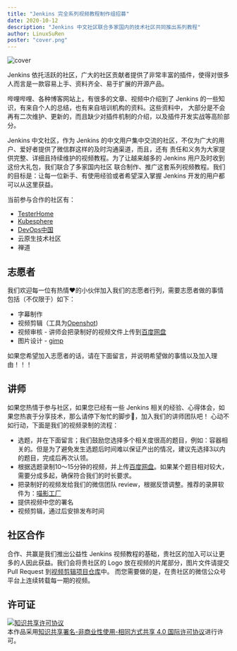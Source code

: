 ```yaml
---
title: "Jenkins 完全系列视频教程制作组招募"
date: 2020-10-12
description: "Jenkins 中文社区联合多家国内的技术社区共同推出系列教程"
author: LinuxSuRen
poster: "cover.png"
---
```


![cover](cover.png)

Jenkins 依托活跃的社区，广大的社区贡献者提供了非常丰富的插件，使得对很多人而言是一款容易上手、资料齐全、易于扩展的开源产品。

哔哩哔哩、各种博客网站上，有很多的文章、视频中介绍到了 Jenkins 的一些知识，有来自个人的总结，也有来自培训机构的资料。这些资料中，
大部分是不会再有二次维护、更新的，而且缺少对插件机制的介绍，以及插件开发实战等高阶部分。

Jenkins 中文社区，作为 Jenkins 的中文用户集中交流的社区，不仅为广大的用户、爱好者提供了微信群这样的及时沟通渠道，而且，还有
责任和义务为大家提供完整、详细且持续维护的视频教程。为了让越来越多的 Jenkins 用户及时收到这份大礼包，我们联合了多家国内社区
联合制作、推广这套系列视频教程。我们的目标是：让每一位新手、有使用经验或者希望深入掌握 Jenkins 开发的用户都可以从这里获益。

当前参与合作的社区有：

* [TesterHome](https://github.com/testerhome)
* [Kubesphere](https://github.com/kubesphere/)
* [DevOps中国](https://github.com/china-devopsdays)
* 云原生技术社区
* 禅道

## 志愿者
我们欢迎每一位有热情❤️的小伙伴加入我们的志愿者行列，需要志愿者做的事情包括（不仅限于）如下：
* 字幕制作
* 视频剪辑（工具为[Openshot](https://github.com/OpenShot/openshot-qt))
* 视频审核 - 讲师会把录制好的视频文件上传到[百度网盘](https://pan.baidu.com/)
* 图片设计 - [gimp](https://github.com/GNOME/gimp)

如果您希望加入志愿者的话，请在下面留言，并说明希望做的事情以及加入理由！！！

## 讲师
如果您热情于参与社区，如果您已经有一些 Jenkins 相关的经验、心得体会，如果您热衷于分享技术，那么请停下匆忙的脚步👣，加入我们的讲师团队吧！
心动不如行动，下面是我们的视频录制的流程：
* 选题，并在下面留言；我们鼓励您选择多个相关度很高的题目，例如：容器相关的。但是为了避免发生选题后时间难以保证产出的情况，建议先选择3以内的题目，完成后再次认领。
* 根据选题录制10～15分钟的视频，并上传[百度网盘](https://pan.baidu.com/)。如果某个题目相对较大，需要分成多起，确保符合我们的时长要求。
* 把录制好的视频发给我们的微信团队 review，根据反馈调整。推荐的录屏软件为：[喵影工厂](https://miao.wondershare.cn/filmora-video-editor-ad.html)
* 提供视频中您的署名
* 视频剪辑，通过后安排发布时间

## 社区合作
合作、共赢是我们推出公益性 Jenkins 视频教程的基础，贵社区的加入可以让更多的人因此获益。我们会将贵社区的 Logo 放在视频的片尾部分，图片文件请提交 Pull Request 到[视频剪辑项目仓库](https://github.com/jenkins-zh/jenkins-open-tutorial)中。
而您需要做的是，在贵社区的微信公众号平台上连续转载每一期的视频。

## 许可证
<a rel="license" href="http://creativecommons.org/licenses/by-nc-sa/4.0/"><img alt="知识共享许可协议" style="border-width:0" src="https://i.creativecommons.org/l/by-nc-sa/4.0/88x31.png" /></a><br />本作品采用<a rel="license" href="http://creativecommons.org/licenses/by-nc-sa/4.0/">知识共享署名-非商业性使用-相同方式共享 4.0 国际许可协议</a>进行许可。

<!--
在微信公众号等平台上发布该文章时，可以把已经发布过的视频贴在后面。
>